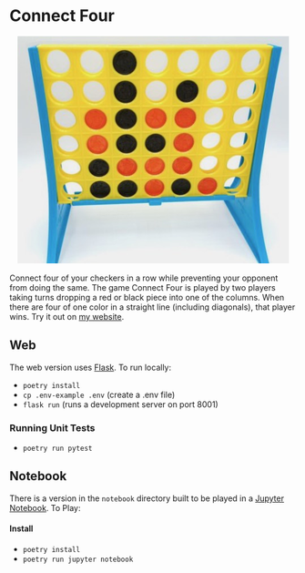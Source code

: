 # Connect Four
<p align="center" width="100%">
<img src="c4.jpg">
</p>

Connect four of your checkers in a row while preventing your opponent from doing the same.  The game Connect Four is played by two players taking turns dropping a red or black piece into one of the columns.  When there are four of one color in a straight line (including diagonals), that player wins.
Try it out on [my website](https://www.ronsouthwick.com/c4).

## Web
The web version uses [Flask](https://flask.palletsprojects.com/en/2.2.x/).  To run locally:

* `poetry install`
* `cp .env-example .env`  (create a .env file)
* `flask run`  (runs a development server on port 8001)

### Running Unit Tests
* `poetry run pytest`

## Notebook
There is a version in the `notebook` directory built to be played in a [Jupyter Notebook](https://github.com/jupyter/notebook).  To Play:
#### Install
* `poetry install`
* `poetry run jupyter notebook`